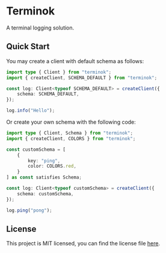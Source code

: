 # Terminok

A terminal logging solution. 

## Quick Start

You may create a client with default schema as follows:

```typescript
import type { Client } from "terminok";
import { createClient, SCHEMA_DEFAULT } from "terminok";

const log: Client<typeof SCHEMA_DEFAULT> = createClient({
    schema: SCHEMA_DEFAULT,
});

log.info("Hello");
```

Or create your own schema with the following code:

```typescript
import type { Client, Schema } from "terminok";
import { createClient, COLORS } from "terminok";

const customSchema = [
    {
        key: "ping",
        color: COLORS.red,
    }
] as const satisfies Schema;

const log: Client<typeof customSchema> = createClient({
    schema: customSchema,
});

log.ping("pong");
```

## License

This project is MIT licensed, you can find the license file [here](./LICENSE).
